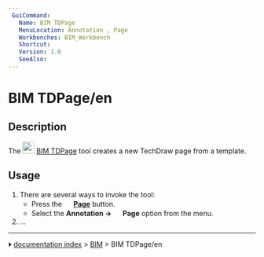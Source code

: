 ```yaml
---
 GuiCommand:
   Name: BIM TDPage
   MenuLocation: Annotation , Page
   Workbenches: BIM_Workbench
   Shortcut: 
   Version: 1.0
   SeeAlso: 
---
```


# BIM TDPage/en

## Description

The <img alt="" src=images/BIM_TDPage.svg  style="width:24px;"> [BIM TDPage](BIM_TDPage.md) tool creates a new TechDraw page from a template.

## Usage

1.  There are several ways to invoke the tool:
    -   Press the **<img src="images/BIM_TDPage.svg" width=16px> [Page](BIM_TDPage.md)** button.
    -   Select the **Annotation → <img src="images/BIM_TDPage.svg" width=16px> Page** option from the menu.
2.  \...



---
⏵ [documentation index](../README.md) > [BIM](BIM_Workbench.md) > BIM TDPage/en
